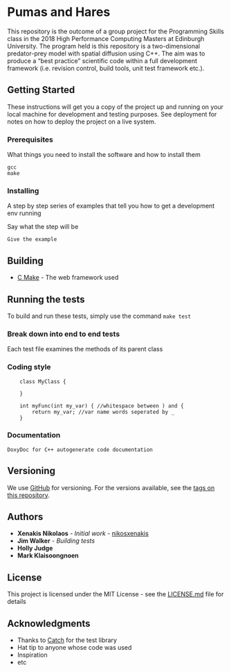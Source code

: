 # Pumas and Hares
This repository is the outcome of a group project for the Programming Skills class in the 2018 High Performance Computing Masters at Edinburgh University. The program held is this repository is  a two-dimensional predator-prey model with spatial diffusion using C++. The aim was to produce a “best 
practice” scientific code within a full development framework (i.e. revision control, build tools, unit test 
framework etc.). 
## Getting Started

These instructions will get you a copy of the project up and running on your local machine for development and testing purposes. See deployment for notes on how to deploy the project on a live system.

### Prerequisites

What things you need to install the software and how to install them

```
gcc
make
```

### Installing

A step by step series of examples that tell you how to get a development env running

Say what the step will be

```
Give the example
```

## Building

* [C Make](http://www.dropwizard.io/1.0.2/docs/) - The web framework used

## Running the tests

To build and run these tests, simply use the command `make test`

### Break down into end to end tests

Each test file examines the methods of its parent class


### Coding style

```
	class MyClass {

	}

	int myFunc(int my_var) { //whitespace between ) and {
	    return my_var; //var name words seperated by _
	}
```

### Documentation
	Doxy​Doc for C++ autogenerate code documentation

## Versioning

We use [GitHub](http://github.com/) for versioning. For the versions available, see the [tags on this repository](https://github.com/nikosxenakis/pumas_and_hares). 

## Authors

* **Xenakis Nikolaos** - *Initial work* - [nikosxenakis](https://github.com/nikosxenakis)
* **Jim Walker** - *Building tests*
* **Holly Judge**
* **Mark Klaisoongnoen**


## License

This project is licensed under the MIT License - see the [LICENSE.md](LICENSE.md) file for details

## Acknowledgments

* Thanks to [Catch](https://catch-lib.net) for the test library
* Hat tip to anyone whose code was used
* Inspiration
* etc
